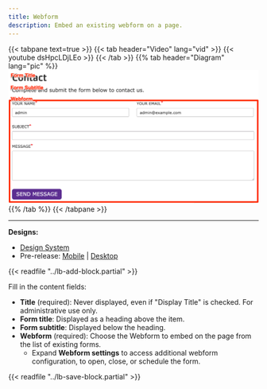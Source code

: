 ```yaml
---
title: Webform
description: Embed an existing webform on a page.
---
```


{{< tabpane text=true >}}
  {{< tab header="Video" lang="vid" >}}
    {{< youtube dsHpcLDjLEo >}}
  {{< /tab >}}
  {{% tab header="Diagram" lang="pic" %}}
![Screenshot of the Webform component with block labels](lb-webform.png)
  {{% /tab %}}
{{< /tabpane >}}

-----

**Designs:**
- [Design System](../../../../../../assets/img/designs/lb-ui-kit/Forms.jpg)
- Pre-release: [Mobile](<../../../../../../assets/img/designs/lb/Webforms Mobile.png>) | [Desktop](<../../../../../../assets/img/designs/lb/Webforms Desktop.png>)

{{< readfile "../lb-add-block.partial" >}}

Fill in the content fields:

- **Title** (required): Never displayed, even if "Display Title" is checked. For administrative use only.
- **Form title**: Displayed as a heading above the item.
- **Form subtitle**: Displayed below the heading.
- **Webform** (required): Choose the Webform to embed on the page from the list of existing forms.
  - Expand **Webform settings** to access additional webform configuration, to open, close, or schedule the form.

{{< readfile "../lb-save-block.partial" >}}
